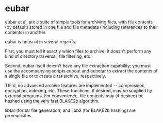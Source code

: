 eubar
=====

eubar et al. are a suite of simple tools for archiving files, with file
contents (by default) stored in one file and file metadata (including
references to their contents) in another.

eubar is unusual in several regards.

First, you must tell it exactly which files to archive; it doesn't perform any
kind of directory traversal, file filtering, etc.

Second, eubar itself doesn't have any file extraction capability; you must use
the accompanying scripts eubout and eubotar to extract the contents of a single
file or to create a tar archive, respectively.

Third, no advanced archive features are implemented -- compression, encryption,
indexing, etc.  These functions, if desired, may be supplied by external
programs.  For convenience, file contents may (if desired) be hashed using the
very fast BLAKE2b algorithm.

libtar (for tar file generation) and libb2 (for BLAKE2b hashing) are
prerequisites.

